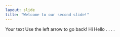 ```yaml
---
layout: slide
title: "Welcome to our second slide!"
---
```

Your text
Use the left arrow to go back!
Hi
Hello
. 
. 
. 
. 

